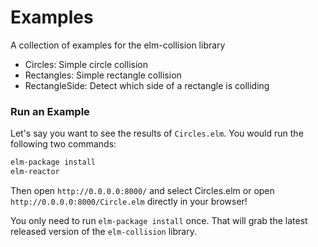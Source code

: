 # Examples

A collection of examples for the elm-collision library

- Circles: Simple circle collision
- Rectangles: Simple rectangle collision
- RectangleSide: Detect which side of a rectangle is colliding


### Run an Example

Let's say you want to see the results of `Circles.elm`. You would run the
following two commands:

```bash
elm-package install
elm-reactor
```

Then open `http://0.0.0.0:8000/` and select Circles.elm or open `http://0.0.0.0:8000/Circle.elm` directly in your browser!

You only need to run `elm-package install` once. That will grab the latest
released version of the `elm-collision` library.
